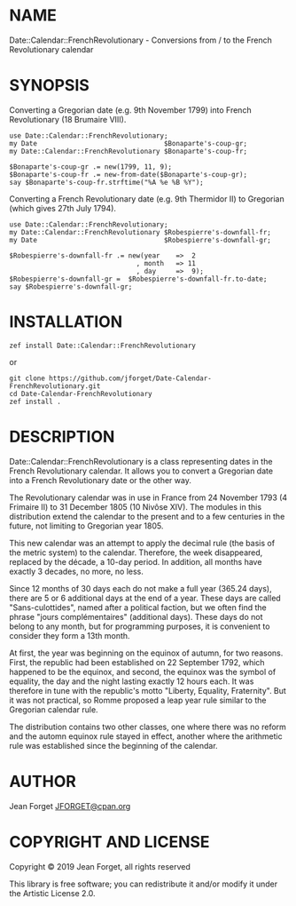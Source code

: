 NAME
====

Date::Calendar::FrenchRevolutionary - Conversions from / to the French Revolutionary calendar

SYNOPSIS
========

Converting  a Gregorian  date  (e.g. 9th  November  1799) into  French
Revolutionary (18 Brumaire VIII).

```perl6
use Date::Calendar::FrenchRevolutionary;
my Date                                $Bonaparte's-coup-gr;
my Date::Calendar::FrenchRevolutionary $Bonaparte's-coup-fr;

$Bonaparte's-coup-gr .= new(1799, 11, 9);
$Bonaparte's-coup-fr .= new-from-date($Bonaparte's-coup-gr);
say $Bonaparte's-coup-fr.strftime("%A %e %B %Y");
```

Converting  a French  Revolutionary date  (e.g. 9th  Thermidor II)  to
Gregorian (which gives 27th July 1794).

```perl6
use Date::Calendar::FrenchRevolutionary;
my Date::Calendar::FrenchRevolutionary $Robespierre's-downfall-fr;
my Date                                $Robespierre's-downfall-gr;

$Robespierre's-downfall-fr .= new(year    =>  2
                                , month   => 11
                                , day     =>  9);
$Robespierre's-downfall-gr =  $Robespierre's-downfall-fr.to-date;
say $Robespierre's-downfall-gr;
```

INSTALLATION
============

```shell
zef install Date::Calendar::FrenchRevolutionary
```

or

```shell
git clone https://github.com/jforget/Date-Calendar-FrenchRevolutionary.git
cd Date-Calendar-FrenchRevolutionary
zef install .
```

DESCRIPTION
===========

Date::Calendar::FrenchRevolutionary is  a class representing  dates in
the  French  Revolutionary  calendar.  It  allows  you  to  convert  a
Gregorian date into a French Revolutionary date or the other way.

The Revolutionary calendar was in use  in France from 24 November 1793
(4 Frimaire  II) to 31 December  1805 (10 Nivôse XIV).  The modules in
this distribution  extend the  calendar to  the present  and to  a few
centuries in the future, not limiting to Gregorian year 1805.

This new calendar was an attempt  to apply the decimal rule (the basis
of  the   metric  system)  to   the  calendar.  Therefore,   the  week
disappeared, replaced by the décade, a 10-day period. In addition, all
months have exactly 3 decades, no more, no less.

Since 12 months of 30 days each do not make a full year (365.24 days),
there are 5 or 6 additional days at  the end of a year. These days are
called  "Sans-culottides", named  after  a political  faction, but  we
often find the phrase "jours complémentaires" (additional days). These
days do not  belong to any month, but for  programming purposes, it is
convenient to consider they form a 13th month.

At first,  the year was  beginning on the  equinox of autumn,  for two
reasons.  First, the  republic had  been established  on 22  September
1792, which  happened to be the  equinox, and second, the  equinox was
the symbol of equality, the day and the night lasting exactly 12 hours
each. It  was therefore  in tune with  the republic's  motto "Liberty,
Equality, Fraternity". But  it was not practical, so  Romme proposed a
leap year rule similar to the Gregorian calendar rule.

The distribution  contains two other  classes, one where there  was no
reform and the automn equinox rule stayed in effect, another where the
arithmetic rule was established since the beginning of the calendar.

AUTHOR
======

Jean Forget <JFORGET@cpan.org>

COPYRIGHT AND LICENSE
=====================

Copyright © 2019 Jean Forget, all rights reserved

This library is  free software; you can redistribute  it and/or modify
it under the Artistic License 2.0.

